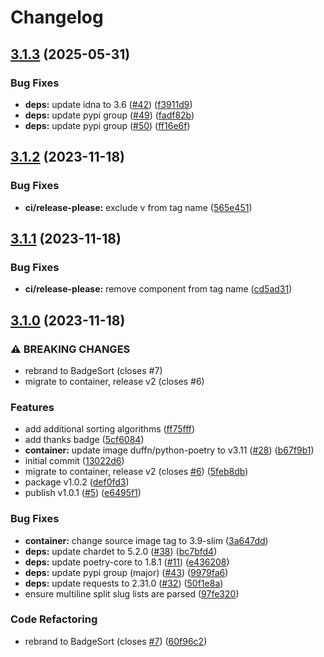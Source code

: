 # Changelog

## [3.1.3](https://github.com/ChipWolf/BadgeSort/compare/3.1.2...3.1.3) (2025-05-31)


### Bug Fixes

* **deps:** update idna to 3.6 ([#42](https://github.com/ChipWolf/BadgeSort/issues/42)) ([f3911d9](https://github.com/ChipWolf/BadgeSort/commit/f3911d959b08ee1ecbacbf95e968f25fb1e6449f))
* **deps:** update pypi group ([#49](https://github.com/ChipWolf/BadgeSort/issues/49)) ([fadf82b](https://github.com/ChipWolf/BadgeSort/commit/fadf82ba58d8cfd07e3faa358382bffaf7887df2))
* **deps:** update pypi group ([#50](https://github.com/ChipWolf/BadgeSort/issues/50)) ([ff16e6f](https://github.com/ChipWolf/BadgeSort/commit/ff16e6f49bdca6e6e1f040497344b4124916d09d))

## [3.1.2](https://github.com/ChipWolf/BadgeSort/compare/v3.1.1...3.1.2) (2023-11-18)


### Bug Fixes

* **ci/release-please:** exclude v from tag name ([565e451](https://github.com/ChipWolf/BadgeSort/commit/565e45199f88d78c78f04551fe02524563cc36b5))

## [3.1.1](https://github.com/ChipWolf/BadgeSort/compare/v3.1.0...v3.1.1) (2023-11-18)


### Bug Fixes

* **ci/release-please:** remove component from tag name ([cd5ad31](https://github.com/ChipWolf/BadgeSort/commit/cd5ad318d7f22c9a0d3b11425c01c3248843798b))

## [3.1.0](https://github.com/ChipWolf/BadgeSort/compare/badgesort-v3.0.0...badgesort-v3.1.0) (2023-11-18)


### ⚠ BREAKING CHANGES

* rebrand to BadgeSort (closes #7)
* migrate to container, release v2 (closes #6)

### Features

* add additional sorting algorithms ([ff75fff](https://github.com/ChipWolf/BadgeSort/commit/ff75fff7cc48f0f4e688e82df244328317169ebe))
* add thanks badge ([5cf6084](https://github.com/ChipWolf/BadgeSort/commit/5cf608454c887bacd284c31f4a1c9b0731388c6d))
* **container:** update image duffn/python-poetry to v3.11 ([#28](https://github.com/ChipWolf/BadgeSort/issues/28)) ([b67f9b1](https://github.com/ChipWolf/BadgeSort/commit/b67f9b1bf1b94601447c76082bbfc63b3383157f))
* initial commit ([13022d6](https://github.com/ChipWolf/BadgeSort/commit/13022d697a72a9e9be8b3fe4b230af180223d45a))
* migrate to container, release v2 (closes [#6](https://github.com/ChipWolf/BadgeSort/issues/6)) ([5feb8db](https://github.com/ChipWolf/BadgeSort/commit/5feb8dbe8495b98c62b89a0fa55f43b5b1615622))
* package v1.0.2 ([def0fd3](https://github.com/ChipWolf/BadgeSort/commit/def0fd3d10691be9a9bd875e69b707a2cd1c7e55))
* publish v1.0.1 ([#5](https://github.com/ChipWolf/BadgeSort/issues/5)) ([e6495f1](https://github.com/ChipWolf/BadgeSort/commit/e6495f1ae39c4128b98d38dca41274b1d30b4277))


### Bug Fixes

* **container:** change source image tag to 3.9-slim ([3a647dd](https://github.com/ChipWolf/BadgeSort/commit/3a647dd0935a40de5fd38356c39d45e51b26d493))
* **deps:** update chardet to 5.2.0 ([#38](https://github.com/ChipWolf/BadgeSort/issues/38)) ([bc7bfd4](https://github.com/ChipWolf/BadgeSort/commit/bc7bfd458fc9474b4ed9e6986f1c607d71076d32))
* **deps:** update poetry-core to 1.8.1 ([#11](https://github.com/ChipWolf/BadgeSort/issues/11)) ([e436208](https://github.com/ChipWolf/BadgeSort/commit/e43620844365c454ca89f0a7d9ee9dbfd9336f9b))
* **deps:** update pypi group (major) ([#43](https://github.com/ChipWolf/BadgeSort/issues/43)) ([9979fa6](https://github.com/ChipWolf/BadgeSort/commit/9979fa6cbf8a03a53519a7abfa52650a88da3c87))
* **deps:** update requests to 2.31.0 ([#32](https://github.com/ChipWolf/BadgeSort/issues/32)) ([50f1e8a](https://github.com/ChipWolf/BadgeSort/commit/50f1e8a54c8ba8e2e18c5828d333d4c58db7347b))
* ensure multiline split slug lists are parsed ([97fe320](https://github.com/ChipWolf/BadgeSort/commit/97fe320d5e9349588f201202ab68aeb5e3b64b9f))


### Code Refactoring

* rebrand to BadgeSort (closes [#7](https://github.com/ChipWolf/BadgeSort/issues/7)) ([60f96c2](https://github.com/ChipWolf/BadgeSort/commit/60f96c22b566497682832ef202e379b487464b5e))
